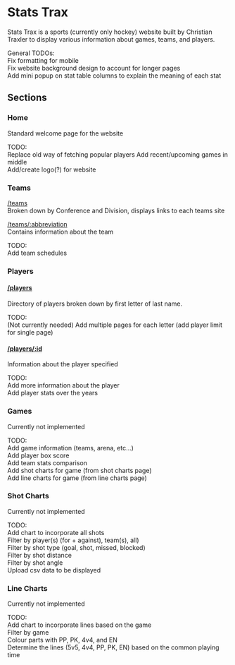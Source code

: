 
# Stats Trax
Stats Trax is a sports (currently only hockey) website built by Christian Traxler to display various information about games, teams, and players. 

General TODOs:  
Fix formatting for mobile  
Fix website background design to account for longer pages   
Add mini popup on stat table columns to explain the meaning of each stat  

## Sections
### Home 
Standard welcome page for the website 

TODO:  
Replace old way of fetching popular players
Add recent/upcoming games in middle  
Add/create logo(?) for website  

### Teams
[/teams](https://stats-trax.web.app/teams)  
Broken down by Conference and Division, displays links to each teams site  

[/teams/:abbreviation](https://stats-trax.web.app/teams/TOR)  
Contains information about the team  

TODO:  
Add team schedules 

### Players
#### [/players](https://stats-trax.web.app/players)
Directory of players broken down by first letter of last name. 

TODO:   
(Not currently needed) Add multiple pages for each letter (add player limit for single page) 

#### [/players/:id](https://stats-trax.web.app/players/8479318)
Information about the player specified  

TODO:   
Add more information about the player  
Add player stats over the years  

### Games 
Currently not implemented

TODO:  
Add game information (teams, arena, etc...)  
Add player box score  
Add team stats comparison  
Add shot charts for game (from shot charts page)  
Add line charts for game (from line charts page)  

### Shot Charts
Currently not implemented 

TODO:  
Add chart to incorporate all shots  
Filter by player(s) (for + against), team(s), all)  
Filter by shot type (goal, shot, missed, blocked)  
Filter by shot distance  
Filter by shot angle  
Upload csv data to be displayed  

### Line Charts
Currently not implemented 

TODO:  
Add chart to incorporate lines based on the game   
Filter by game  
Colour parts with PP, PK, 4v4, and EN  
Determine the lines (5v5, 4v4, PP, PK, EN) based on the common playing time  
